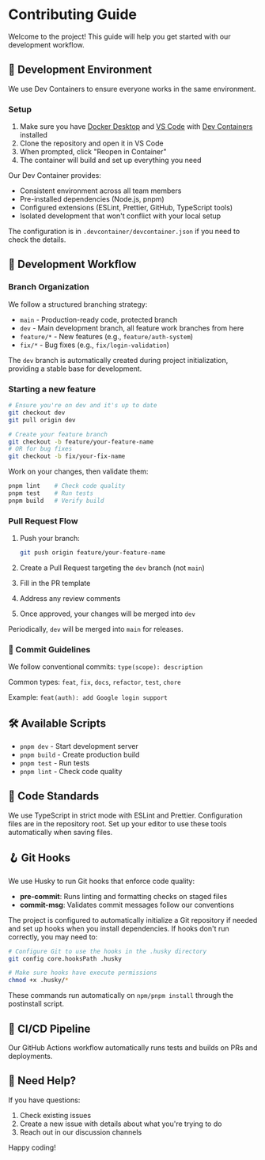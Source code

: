 # Contributing Guide

Welcome to the project! This guide will help you get started with our development workflow.

## 🐳 Development Environment

We use Dev Containers to ensure everyone works in the same environment.

### Setup

1. Make sure you have [Docker Desktop](https://www.docker.com/products/docker-desktop/) and [VS Code](https://code.visualstudio.com/) with [Dev Containers](https://marketplace.visualstudio.com/items?itemName=ms-vscode-remote.remote-containers) installed
2. Clone the repository and open it in VS Code
3. When prompted, click "Reopen in Container"
4. The container will build and set up everything you need

Our Dev Container provides:

- Consistent environment across all team members
- Pre-installed dependencies (Node.js, pnpm)
- Configured extensions (ESLint, Prettier, GitHub, TypeScript tools)
- Isolated development that won't conflict with your local setup

The configuration is in `.devcontainer/devcontainer.json` if you need to check the details.

## 🔄 Development Workflow

### Branch Organization

We follow a structured branching strategy:

- `main` - Production-ready code, protected branch
- `dev` - Main development branch, all feature work branches from here
- `feature/*` - New features (e.g., `feature/auth-system`)
- `fix/*` - Bug fixes (e.g., `fix/login-validation`)

The `dev` branch is automatically created during project initialization, providing a stable base for development.

### Starting a new feature

```bash
# Ensure you're on dev and it's up to date
git checkout dev
git pull origin dev

# Create your feature branch
git checkout -b feature/your-feature-name
# OR for bug fixes
git checkout -b fix/your-fix-name
```

Work on your changes, then validate them:

```bash
pnpm lint    # Check code quality
pnpm test    # Run tests
pnpm build   # Verify build
```

### Pull Request Flow

1. Push your branch:

   ```bash
   git push origin feature/your-feature-name
   ```

2. Create a Pull Request targeting the `dev` branch (not `main`)
3. Fill in the PR template
4. Address any review comments
5. Once approved, your changes will be merged into `dev`

Periodically, `dev` will be merged into `main` for releases.

### 📝 Commit Guidelines

We follow conventional commits: `type(scope): description`

Common types: `feat`, `fix`, `docs`, `refactor`, `test`, `chore`

Example: `feat(auth): add Google login support`

## 🛠️ Available Scripts

- `pnpm dev` - Start development server
- `pnpm build` - Create production build
- `pnpm test` - Run tests
- `pnpm lint` - Check code quality

## 📏 Code Standards

We use TypeScript in strict mode with ESLint and Prettier. Configuration files are in the repository root. Set up your editor to use these tools automatically when saving files.

## 🪝 Git Hooks

We use Husky to run Git hooks that enforce code quality:

- **pre-commit**: Runs linting and formatting checks on staged files
- **commit-msg**: Validates commit messages follow our conventions

The project is configured to automatically initialize a Git repository if needed and set up hooks when you install dependencies. If hooks don't run correctly, you may need to:

```bash
# Configure Git to use the hooks in the .husky directory
git config core.hooksPath .husky

# Make sure hooks have execute permissions
chmod +x .husky/*
```

These commands run automatically on `npm/pnpm install` through the postinstall script.

## 🚀 CI/CD Pipeline

Our GitHub Actions workflow automatically runs tests and builds on PRs and deployments.

## 🤝 Need Help?

If you have questions:

1. Check existing issues
2. Create a new issue with details about what you're trying to do
3. Reach out in our discussion channels

Happy coding!
